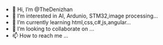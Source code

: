 - 👋 Hi, I’m @TheDenizhan
- 👀 I’m interested in AI, Ardunio, STM32,image processing...
- 🌱 I’m currently learning html,css,c#,js,angular...
- 💞️ I’m looking to collaborate on ...
- 📫 How to reach me ...

<!---
TheDenizhan/TheDenizhan is a ✨ special ✨ repository because its `README.md` (this file) appears on your GitHub profile.
You can click the Preview link to take a look at your changes.
--->
